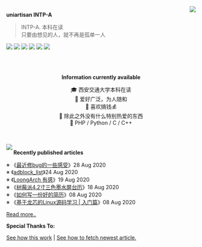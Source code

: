 <a href="https://github.com/anuraghazra/github-readme-stats">
  <img align="right" src="https://github-readme-stats.vercel.app/api?username=uniartisan&show_icons=true&count_private=true&title_color=0366d6&text_color=24292e&icon_color=40c463&bg_color=fff" />
</a>

**uniartisan  INTP-A**

> INTP-A. 本科在读 <br />
> 只要由想见的人，就不再是孤单一人

![](https://img.shields.io/badge/-HTML-e34f26?style=flat-square&logo=HTML5&labelColor=e34f26&logoColor=fff) ![](https://img.shields.io/badge/-CSS-1572b6?style=flat-square&logo=CSS3&labelColor=1572b6&logoColor=fff) ![](https://img.shields.io/badge/-JavaScript-f7df1e?style=flat-square&logo=JavaScript&labelColor=f7df1e&logoColor=fff) ![](https://img.shields.io/badge/-C/Cpp-a8b9cc?style=flat-square&logo=C&labelColor=a8b9cc&logoColor=fff) ![](https://img.shields.io/badge/-Python-3776ab?style=flat-square&logo=Python&labelColor=3776ab&logoColor=fff) ![](https://img.shields.io/badge/-VSCode-007acc?style=flat-square&logo=Visual%20Studio%20Code&labelColor=007acc&logoColor=fff)

<br />

<br />

<div align="center">

**Information currently available**

🎓 西安交通大学本科在读 <br />
🎉 爱好广泛，为人随和 <br />
📃 喜欢搞钱💰 <br />
🍻 除此之外没有什么特别热爱的东西 <br />
🎯 PHP / Python / C / C++

</div>

<br />

<br />

<a href="https://github.com/anuraghazra/github-readme-stats">
  <img align="left" src="https://github-readme-stats.vercel.app/api/top-langs/?username=uniartisan" />
</a>

**Recently published articles**

<!-- posts start -->

 ※ 《[最近修bug的一些感受](https://blog.uniartisan.com/archives/some-feelings-about-fixing-bugs-recently.html)》28 Aug 2020<br />
 ※ 《[adblock_list](https://blog.uniartisan.com/archives/adblock-list.html)》24 Aug 2020<br />
 ※ 《[LoongArch 有感](https://blog.uniartisan.com/archives/loongarch.html)》19 Aug 2020<br />
 ※ 《[树莓派4.2寸三色墨水屏台历](https://blog.uniartisan.com/archives/raspberry-pie-42-three-color-ink-screen-calendar.html)》18 Aug 2020<br />
 ※ 《[如何写一份好的简历](https://blog.uniartisan.com/archives/how-to-write-a-good-resume.html)》08 Aug 2020<br />
 ※ 《[基于龙芯的Linux源码学习 | 入门篇](https://blog.uniartisan.com/archives/linux-source-code-learning-based-on-loongson.html)》08 Aug 2020<br />


 [Read more..](https://blog.uniartisan.com/)

<!-- posts end -->

**Special Thanks To:**

[See how this work](https://github.com/anuraghazra/github-readme-stats) | [See how to fetch newest article.](https://blog.monsterx.cn/code/update-your-posts-in-readme/)
